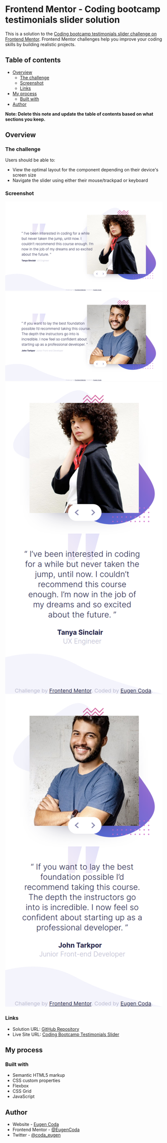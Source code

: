# Frontend Mentor - Coding bootcamp testimonials slider solution

This is a solution to the [Coding bootcamp testimonials slider challenge on Frontend Mentor](https://www.frontendmentor.io/challenges/coding-bootcamp-testimonials-slider-4FNyLA8JL). Frontend Mentor challenges help you improve your coding skills by building realistic projects.

## Table of contents

- [Overview](#overview)
  - [The challenge](#the-challenge)
  - [Screenshot](#screenshot)
  - [Links](#links)
- [My process](#my-process)
  - [Built with](#built-with)
- [Author](#author)

**Note: Delete this note and update the table of contents based on what sections you keep.**

## Overview

### The challenge

Users should be able to:

- View the optimal layout for the component depending on their device's screen size
- Navigate the slider using either their mouse/trackpad or keyboard

### Screenshot

![](./images/screenshot_desktop_1.png)
![](./images/screenshot_desktop_2.png)
![](./images/screenshot_mobile_1.png)
![](./images/screenshot_mobile_2.png)

### Links

- Solution URL: [GitHub Repository](https://github.com/EugenCoda/frontend-mentor-coding-bootcamp-testimonials-slider)
- Live Site URL: [Coding Bootcamp Testimonials Slider](https://coding-bootcamp-testimonials-slider-frontend-challenge.netlify.app/)

## My process

### Built with

- Semantic HTML5 markup
- CSS custom properties
- Flexbox
- CSS Grid
- JavaScript

## Author

- Website - [Eugen Coda](https://eugencoda.github.io/)
- Frontend Mentor - [@EugenCoda](https://www.frontendmentor.io/profile/EugenCoda)
- Twitter - [@coda_eugen](https://www.twitter.com/coda_eugen)
